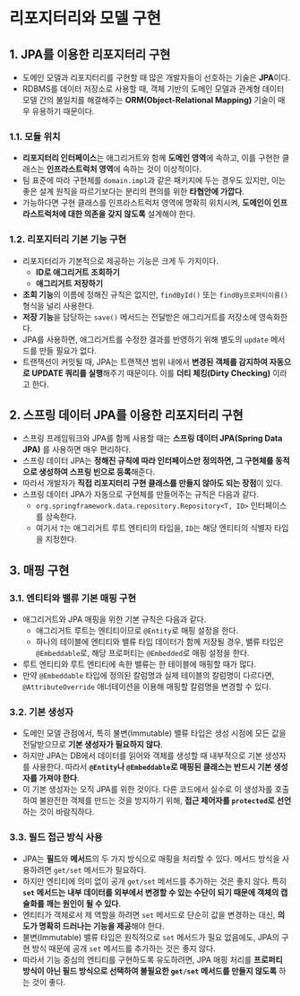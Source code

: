 # 리포지터리와 모델 구현

## 1. JPA를 이용한 리포지터리 구현

- 도메인 모델과 리포지터리를 구현할 때 많은 개발자들이 선호하는 기술은 **JPA**이다.
- RDBMS를 데이터 저장소로 사용할 때, 객체 기반의 도메인 모델과 관계형 데이터 모델 간의 불일치를 해결해주는 **ORM(Object-Relational Mapping)** 기술이 매우 유용하기 때문이다.

### 1.1. 모듈 위치

- **리포지터리 인터페이스**는 애그리거트와 함께 **도메인 영역**에 속하고, 이를 구현한 클래스는 **인프라스트럭처 영역**에 속하는 것이 이상적이다.
- 팀 표준에 따라 구현체를 `domain.impl`과 같은 패키지에 두는 경우도 있지만, 이는 좋은 설계 원칙을 따르기보다는 분리의 편의를 위한 **타협안에 가깝다**.
- 가능하다면 구현 클래스를 인프라스트럭처 영역에 명확히 위치시켜, **도메인이 인프라스트럭처에 대한 의존을 갖지 않도록** 설계해야 한다.

### 1.2. 리포지터리 기본 기능 구현

- 리포지터리가 기본적으로 제공하는 기능은 크게 두 가지이다.
  - **ID로 애그리거트 조회하기**
  - **애그리거트 저장하기**
- **조회 기능**의 이름에 정해진 규칙은 없지만, `findById()` 또는 `findBy프로퍼티이름()` 형식을 널리 사용한다.
- **저장 기능**을 담당하는 `save()` 메서드는 전달받은 애그리거트를 저장소에 영속화한다.
- JPA를 사용하면, 애그리거트를 수정한 결과를 반영하기 위해 별도의 `update` 메서드를 만들 필요가 없다.
- 트랜잭션이 커밋될 때, JPA는 트랜잭션 범위 내에서 **변경된 객체를 감지하여 자동으로 UPDATE 쿼리를 실행**해주기 때문이다. 이를 **더티 체킹(Dirty Checking)** 이라고 한다.

## 2. 스프링 데이터 JPA를 이용한 리포지터리 구현

- 스프링 프레임워크와 JPA를 함께 사용할 때는 **스프링 데이터 JPA(Spring Data JPA)** 를 사용하면 매우 편리하다.
- 스프링 데이터 JPA는 **정해진 규칙에 따라 인터페이스만 정의하면, 그 구현체를 동적으로 생성하여 스프링 빈으로 등록**해준다.
- 따라서 개발자가 **직접 리포지터리 구현 클래스를 만들지 않아도 되는 장점**이 있다.
- 스프링 데이터 JPA가 자동으로 구현체를 만들어주는 규칙은 다음과 같다.
  - `org.springframework.data.repository.Repository<T, ID>` 인터페이스를 상속한다.
  - 여기서 `T`는 애그리거트 루트 엔티티의 타입을, `ID`는 해당 엔티티의 식별자 타입을 지정한다.

## 3. 매핑 구현

### 3.1. 엔티티와 밸류 기본 매핑 구현

- 애그리거트와 JPA 매핑을 위한 기본 규칙은 다음과 같다.
  - 애그리거트 루트는 엔티티이므로 `@Entity`로 매핑 설정을 한다.
  - 하나의 테이블에 엔티티와 밸류 타입 데이터가 함께 저장될 경우, 밸류 타입은 `@Embeddable`로, 해당 프로퍼티는 `@Embedded`로 매핑 설정을 한다.
- 루트 엔티티와 루트 엔티티에 속한 밸류는 한 테이블에 매핑할 때가 많다.
- 만약 `@Embeddable` 타입에 정의된 칼럼명과 실제 테이블의 칼럼명이 다르다면, `@AttributeOverride` 애너테이션을 이용해 매핑할 칼럼명을 변경할 수 있다.

### 3.2. 기본 생성자

- 도메인 모델 관점에서, 특히 불변(Immutable) 밸류 타입은 생성 시점에 모든 값을 전달받으므로 **기본 생성자가 필요하지 않다**.
- 하지만 JPA는 DB에서 데이터를 읽어와 객체를 생성할 때 내부적으로 기본 생성자를 사용한다. 따라서 **`@Entity`나 `@Embeddable`로 매핑된 클래스는 반드시 기본 생성자를 가져야 한다**.
- 이 기본 생성자는 오직 JPA를 위한 것이다. 다른 코드에서 실수로 이 생성자를 호출하여 불완전한 객체를 만드는 것을 방지하기 위해, **접근 제어자를 `protected`로 선언**하는 것이 바람직하다.

### 3.3. 필드 접근 방식 사용

- JPA는 **필드**와 **메서드**의 두 가지 방식으로 매핑을 처리할 수 있다. 메서드 방식을 사용하려면 `get/set` 메서드가 필요하다.
- 하지만 엔티티에 의미 없이 공개 `get/set` 메서드를 추가하는 것은 좋지 않다. 특히 **`set` 메서드는 내부 데이터를 외부에서 변경할 수 있는 수단이 되기 때문에 객체의 캡슐화를 깨는 원인이 될 수 있다**.
- 엔티티가 객체로서 제 역할을 하려면 `set` 메서드로 단순히 값을 변경하는 대신, **의도가 명확히 드러나는 기능을 제공**해야 한다.
- 불변(Immutable) 밸류 타입은 원칙적으로 `set` 메서드가 필요 없음에도, JPA의 구현 방식 때문에 공개 `set` 메서드를 추가하는 것은 좋지 않다.
- 따라서 기능 중심의 엔티티를 구현하도록 유도하려면, JPA 매핑 처리를 **프로퍼티 방식이 아닌 필드 방식으로 선택하여 불필요한 `get/set` 메서드를 만들지 않도록** 하는 것이 좋다.
